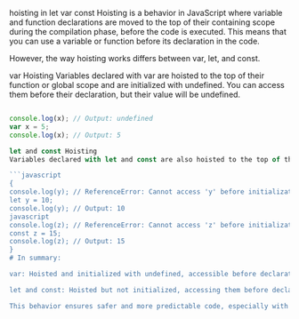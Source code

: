 hoisting in let var const
Hoisting is a behavior in JavaScript where variable and function declarations are moved to the top of their containing scope during the compilation phase, before the code is executed. This means that you can use a variable or function before its declaration in the code.

However, the way hoisting works differs between var, let, and const.

var Hoisting
Variables declared with var are hoisted to the top of their function or global scope and are initialized with undefined. You can access them before their declaration, but their value will be undefined.

```javascript

console.log(x); // Output: undefined
var x = 5;
console.log(x); // Output: 5

let and const Hoisting
Variables declared with let and const are also hoisted to the top of their block scope. However, they are not initialized during hoisting. Accessing these variables before their declaration results in a ReferenceError. This period between entering the scope and the variable declaration is known as the Temporal Dead Zone (TDZ).

```javascript
{
console.log(y); // ReferenceError: Cannot access 'y' before initialization
let y = 10;      
console.log(y); // Output: 10
javascript
console.log(z); // ReferenceError: Cannot access 'z' before initialization
const z = 15;
console.log(z); // Output: 15
}
# In summary:

var: Hoisted and initialized with undefined, accessible before declaration.

let and const: Hoisted but not initialized, accessing them before declaration results in a ReferenceError due to the Temporal Dead Zone.

This behavior ensures safer and more predictable code, especially with let and const, by preventing the use of variables before they are properly declared and initialized. 

